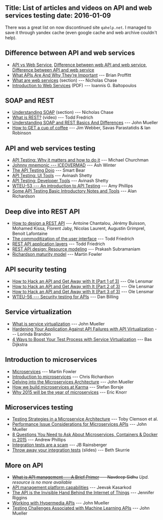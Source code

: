 Title: List of articles and videos on API and web services testing
date: 2016-01-09
---

There was a great list on now  discontinued site `qahelp.net`. I managed to save it through yandex cache (even google cache and web archive couldn't help).


## Difference between API and web services

* [API vs Web Service](http://stackoverflow.com/questions/808421/api-vs-webservice), [Difference between web API and web service](http://programmers.stackexchange.com/questions/38691/difference-between-web-api-and-web-service), [Difference between API and web service](http://www.differencebetween.net/technology/internet/difference-between-api-and-web-service/#ixzz3l5QC4tYj)
* [What APIs Are And Why They’re Important](http://readwrite.com/2013/09/19/api-defined/) --- Brian Proffitt
* [What are web services](http://www.ibm.com/developerworks/webservices/tutorials/ws-understand-web-services1/ws-understand-web-services1.html#N10144) (section) --- Nicholas Chase
* [Introduction to Web Services](https://www.cl.cam.ac.uk/~ib249/teaching/Lecture1.handout.pdf) (PDF) --- Ioannis G. Baltopoulos

## SOAP and REST

* [Understanding SOAP](http://www.ibm.com/developerworks/webservices/tutorials/ws-understand-web-services1/ws-understand-web-services1.html#N10278) (section) --- Nicholas Chase
* [What is REST?](http://www.restapitutorial.com/lessons/whatisrest.html) (video) --- Todd Fredrich
* [Understanding SOAP and REST Basics And Differences](http://blog.smartbear.com/apis/understanding-soap-and-rest-basics/) --- John Mueller
* [How to GET a cup of coffee](http://www.infoq.com/articles/webber-rest-workflow/) --- Jim Webber, Savas Parastatidis & Ian Robinson

## API and web services testing

* [API Testing: Why it matters and how to do it](https://blog.udemy.com/api-testing/) --- Michael Churchman
* [Johnny mnemonic --- ICEOVERMAD](http://testingisbelieving.blogspot.co.uk/2013/11/johnny-mnemonic-iceovermad.html) --- Ash Winter
* [The API Testing Dojo](http://www.soapui.org/testing-dojo/welcome-to-the-dojo/overview.html) --- Smart Bear
* [API Testing: UI Tools](http://qxf2.com/blog/api-testing-ui-tools-postman) --- Avinash Shetty
* [API Testing: Developer Tools](http://qxf2.com/blog/api-testing-developer-tools) --- Avinash Shetty
* [WTEU-53 --- An introduction to API Testing](http://weekendtesting.com/?p=3898) --- Amy Phillips
* [Some API Testing Basic Introductory Notes and Tools](http://blog.eviltester.com/2015/01/some-api-testing-basic-introductory.html) --- Alan Richardson

## Deep dive into REST API

* [How to design a REST API](http://blog.octo.com/en/design-a-rest-api/) --- Antoine Chantalou, Jérémy Buisson, Mohamed Kissa, Florent Jaby, Nicolas Laurent, Augustin Grimprel, Benoit Lafontaine
* [The commoditization of the user interface](http://toddfredrich.com/commoditization-of-the-user-interface.html) --- Todd Friedrich
* [REST API application layers](http://toddfredrich.com/restexpress-api-application-layers.html) --- Todd Friedrich
* [REST API design: Resource modeling](http://www.thoughtworks.com/insights/blog/rest-api-design-resource-modeling) --- Prakash Subramaniam
* [Richardson maturity model](http://martinfowler.com/articles/richardsonMaturityModel.html) --- Martin Fowler

## API security testing

* [How to Hack an API and Get Away with It (Part 1 of 3)](http://blog.smartbear.com/readyapi/api-security-testing-how-to-hack-an-api-and-get-away-with-it-part-1-of-3/) --- Ole Lensmar
* [How to Hack an API and Get Away with It (Part 2 of 3)](http://blog.smartbear.com/readyapi/api-security-testing-how-to-hack-an-api-and-get-away-with-it-part-2-of-3/) --- Ole Lensmar
* [How to Hack an API and Get Away with It (Part 3 of 3)](http://blog.smartbear.com/readyapi/api-security-testing-how-to-hack-an-api-and-get-away-with-it-part-3-of-3/) --- Ole Lensmar
* [WTEU-56 --- Security testing for APIs](http://weekendtesting.com/?p=4033) --- Dan Billing

## Service virtualization

* [What is service virtualization](http://smartbear.com/all-resources/articles/what-is-service-virtualization) --- John Mueller
* [Hardening Your Application Against API Failures with API Virtualization](http://blog.smartbear.com/readyapi/hardening-your-application-against-api-failures-with-api-virtualization/) --- Lorinda Brandon
* [4 Ways to Boost Your Test Process with Service Virtualization](http://www.stickyminds.com/article/4-ways-boost-your-test-process-service-virtualization) --- Bas Dijkstra

## Introduction to microservices

* [Microservices](http://martinfowler.com/articles/microservices.html) --- Martin Fowler
* [Introduction to microservices](https://www.nginx.com/blog/introduction-to-microservices/) --- Chris Richardson
* [Delving into the Microservices Architecture](http://blog.smartbear.com/microservices/delving-into-the-microservices-architecture/) --- John Mueller
* [How we build microservices at Karma](https://blog.yourkarma.com/building-microservices-at-karma) --- Stefan Borsje
* [Why 2015 will be the year of microservices](http://www.javaworld.com/article/2863409/soa/why-2015-will-be-the-year-of-microservices.html) --- Eric Knorr

## Microservices testing

* [Testing Strategies in a Microservice Architecture](http://martinfowler.com/articles/microservice-testing/) --- Toby Clemson et al.
* [Performance Issue Considerations for Microservices APIs](http://blog.smartbear.com/apm/performance-issue-considerations-for-microservices-apis/) --- John Mueller
* [8 Questions You Need to Ask About Microservices, Containers & Docker in 2015](http://blog.xebialabs.com/2014/12/31/8-questions-need-ask-microservices-containers-docker-2015/) --- Andrew Phillips
* [Integration tests are a scam](http://www.infoq.com/presentations/integration-tests-scam) --- JB Rainsberger
* [Throw away your integration tests](https://prezi.com/09emobpvigo2/throw-away-your-integration-tests/) (slides) --- Beth Skurrie

## More on API

* ~~<a href="http://www.softwareag.com/blog/reality_check/index.php/soa-what/what-is-api-management/" data-proofer-ignore>What is API management --- A Brief Primer</a> --- Navdeep Sidhu~~ _Upd. resource is no more available_
* [API management platform capabilities](http://www.infoq.com/research/api-management) --- Jeevak Kasarkod
* [The API is the Invisible Hand Behind the Internet of Things](http://blog.smartbear.com/iot-2/the-api-is-the-invisible-hand-behind-the-internet-of-things) --- Jennifer Riggins
* [Working with Hypermedia APIs](http://blog.smartbear.com/apis/hypermedia-apis/working-with-hypermedia-apis) --- John Mueller
* [Testing Challenges Associated with Machine Learning APIs](http://blog.smartbear.com/iot-2/testing-challenges-associated-with-machine-learning-apis) --- John Mueller
